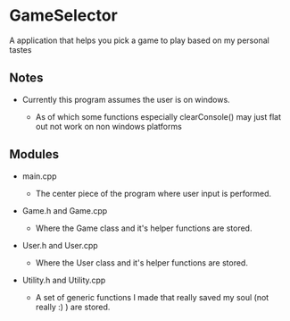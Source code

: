 # GameSelector
A application that helps you pick a game to play based on my personal tastes

## Notes
* Currently this program assumes the user is on windows.

    * As of which some functions especially clearConsole() may just flat out not work on non windows platforms

## Modules
* main.cpp
    * The center piece of the program where user input is performed.

* Game.h and Game.cpp
    * Where the Game class and it's helper functions are stored.

* User.h and User.cpp
    * Where the User class and it's helper functions are stored.

* Utility.h and Utility.cpp
    * A set of generic functions I made that really saved my soul (not really :) ) are stored.